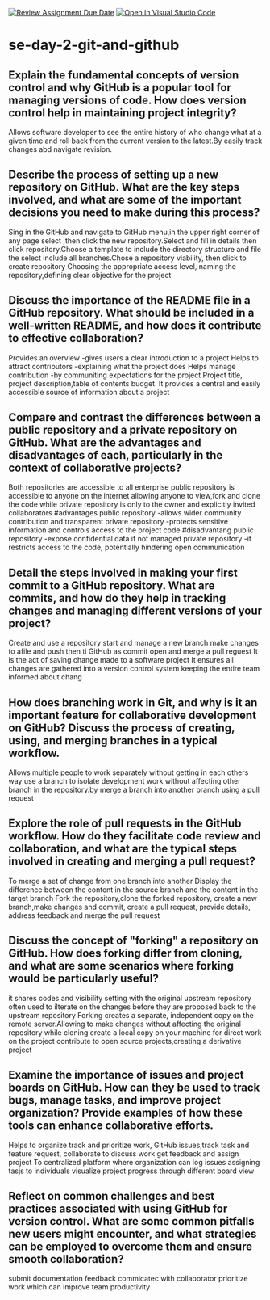 [![Review Assignment Due Date](https://classroom.github.com/assets/deadline-readme-button-22041afd0340ce965d47ae6ef1cefeee28c7c493a6346c4f15d667ab976d596c.svg)](https://classroom.github.com/a/8wgCKhpZ)
[![Open in Visual Studio Code](https://classroom.github.com/assets/open-in-vscode-2e0aaae1b6195c2367325f4f02e2d04e9abb55f0b24a779b69b11b9e10269abc.svg)](https://classroom.github.com/online_ide?assignment_repo_id=18654923&assignment_repo_type=AssignmentRepo)
# se-day-2-git-and-github
## Explain the fundamental concepts of version control and why GitHub is a popular tool for managing versions of code. How does version control help in maintaining project integrity?
Allows software developer to see the entire history of who change what at a given time and roll back from the current version to the latest.By easily track changes abd navigate revision.
## Describe the process of setting up a new repository on GitHub. What are the key steps involved, and what are some of the important decisions you need to make during this process?
Sing in the GitHub and navigate to GitHub menu,in the upper right corner of any page select ,then click the new repository.Select and fill in details then click repository.Choose a template to include the directory structure and file the select include all branches.Chose a repository viability, then click to create repository 
Choosing the appropriate access level, naming the repository,defining clear objective for the project 
## Discuss the importance of the README file in a GitHub repository. What should be included in a well-written README, and how does it contribute to effective collaboration?
Provides an overview -gives users a clear introduction to a project 
Helps to attract contributors -explaining what the project does
Helps manage contribution -by 
communiting expectations for the project 
Project title, project description,table of contents budget.
It provides a central and easily accessible source of information about a project 
## Compare and contrast the differences between a public repository and a private repository on GitHub. What are the advantages and disadvantages of each, particularly in the context of collaborative projects?
Both repositories are accessible to all enterprise 
public repository is accessible to anyone on the internet allowing anyone to view,fork and clone the code while private repository is only to the owner and explicitly invited collaborators
#advantages 
public repository -allows wider community contribution and transparent 
private repository -protects sensitive information and controls access to the project code
#disadvantang
public repository -expose confidential data if not managed 
private repository -it restricts access to the code, potentially hindering open communication 
## Detail the steps involved in making your first commit to a GitHub repository. What are commits, and how do they help in tracking changes and managing different versions of your project?
Create and use a repository 
start and manage a new branch make changes to afile and push then ti GitHub as commit open and merge a pull reguest
It is the act of saving change made to a software project 
It ensures all changes are gathered into a version control system keeping the entire team informed about chang
## How does branching work in Git, and why is it an important feature for collaborative development on GitHub? Discuss the process of creating, using, and merging branches in a typical workflow.
Allows multiple people to work separately without getting in each others way
use a branch to isolate development work without affecting other branch in the repository.by merge a branch into another branch using a pull request 

## Explore the role of pull requests in the GitHub workflow. How do they facilitate code review and collaboration, and what are the typical steps involved in creating and merging a pull request?
To merge a set of change from one branch into another 
Display the difference between the content in the source branch and the content in the target branch
Fork the repository,clone the forked repository, create a new branch,make changes and commit, create a pull request, provide details, address feedback and merge the pull request 
## Discuss the concept of "forking" a repository on GitHub. How does forking differ from cloning, and what are some scenarios where forking would be particularly useful?
it shares codes and visibility setting with the original upstream repository often used to ilterate on the changes before they are proposed back to the upstream repository 
Forking creates a separate, independent copy on the remote server.Allowing to make changes without affecting the original repository while cloning create a local copy on your machine for direct work on the project 
contribute to open source projects,creating a derivative project 
## Examine the importance of issues and project boards on GitHub. How can they be used to track bugs, manage tasks, and improve project organization? Provide examples of how these tools can enhance collaborative efforts.
Helps to organize track and prioritize work, GitHub issues,track task and feature request, collaborate to discuss work get feedback and assign project 
To centralized platform where organization can log issues assigning tasjs to individuals visualize project progress through different board view
## Reflect on common challenges and best practices associated with using GitHub for version control. What are some common pitfalls new users might encounter, and what strategies can be employed to overcome them and ensure smooth collaboration?
submit documentation feedback 
commicatec with collaborator
prioritize work which can improve team productivity 
